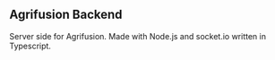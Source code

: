 ## Agrifusion Backend

Server side for Agrifusion. Made with Node.js and socket.io written in Typescript.
